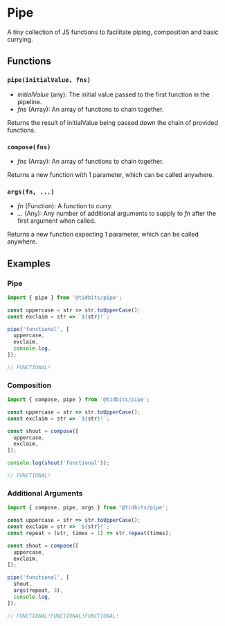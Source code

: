 # Pipe
A tiny collection of JS functions to facilitate piping, composition and basic currying.

## Functions
### `pipe(initialValue, fns)`
- *initialValue* (any): The initial value passed to the first function in the pipeline.
- *fns* (Array): An array of functions to chain together.

Returns the result of initialValue being passed down the chain of provided functions.

### `compose(fns)`
- *fns* (Array): An array of functions to chain together.

Returns a new function with 1 parameter, which can be called anywhere.

### `args(fn, ...)`
- *fn* (Function): A function to curry.
- *...* (Any): Any number of additional arguments to supply to *fn* after the first argument when called.

Returns a new function expecting 1 parameter, which can be called anywhere.

## Examples
### Pipe
```js
import { pipe } from '@tidbits/pipe';

const uppercase = str => str.toUpperCase();
const exclaim = str => `${str}!`;

pipe('functional', [
  uppercase,
  exclaim,
  console.log,
]);

// FUNCTIONAL!
```

### Composition
```js
import { compose, pipe } from '@tidbits/pipe';

const uppercase = str => str.toUpperCase();
const exclaim = str => `${str}!`;

const shout = compose([
  uppercase,
  exclaim,
]);

console.log(shout('functional'));

// FUNCTIONAL!
```

### Additional Arguments
```js
import { compose, pipe, args } from '@tidbits/pipe';

const uppercase = str => str.toUpperCase();
const exclaim = str => `${str}!`;
const repeat = (str, times = 1) => str.repeat(times);

const shout = compose([
  uppercase,
  exclaim,
]);

pipe('functional', [
  shout,
  args(repeat, 3),
  console.log,
]);

// FUNCTIONAL!FUNCTIONAL!FUNCTIONAL!
```
